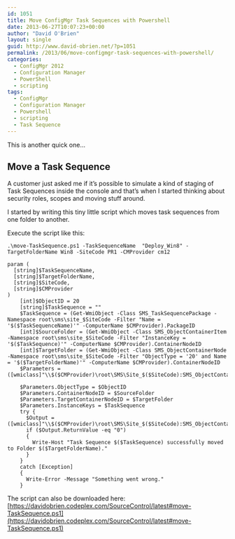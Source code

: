 ```yaml
---
id: 1051
title: Move ConfigMgr Task Sequences with Powershell
date: 2013-06-27T10:07:23+00:00
author: "David O'Brien"
layout: single
guid: http://www.david-obrien.net/?p=1051
permalink: /2013/06/move-configmgr-task-sequences-with-powershell/
categories:
  - ConfigMgr 2012
  - Configuration Manager
  - PowerShell
  - scripting
tags:
  - ConfigMgr
  - Configuration Manager
  - Powershell
  - scripting
  - Task Sequence
---
```

This is another quick one…

## Move a Task Sequence

A customer just asked me if it’s possible to simulate a kind of staging of Task Sequences inside the console and that’s when I started thinking about security roles, scopes and moving stuff around.

I started by writing this tiny little script which moves task sequences from one folder to another.

Execute the script like this:

```
.\move-TaskSequence.ps1 -TaskSequenceName  "Deploy_Win8" -TargetFolderName Win8 -SiteCode PR1 -CMProvider cm12
```

```
param (
  [string]$TaskSequenceName,
  [string]$TargetFolderName,
  [string]$SiteCode,
  [string]$CMProvider
)
    [int]$ObjectID = 20
    [string]$TaskSequence = ""
    $TaskSequence = (Get-WmiObject -Class SMS_TaskSequencePackage -Namespace root\sms\site_$SiteCode -Filter "Name = '$($TaskSequenceName)'" -ComputerName $CMProvider).PackageID
    [int]$SourceFolder = (Get-WmiObject -Class SMS_ObjectContainerItem -Namespace root\sms\site_$SiteCode -Filter "InstanceKey = '$($TaskSequence)'" -ComputerName $CMProvider).ContainerNodeID
    [int]$TargetFolder = (Get-WmiObject -Class SMS_ObjectContainerNode -Namespace root\sms\site_$SiteCode -Filter "ObjectType = '20' and Name = '$($TargetFolderName)'" -ComputerName $CMProvider).ContainerNodeID
    $Parameters = ([wmiclass]"\\$($CMProvider)\root\SMS\Site_$($SiteCode):SMS_ObjectContainerItem").psbase.GetMethodParameters("MoveMembers")

    $Parameters.ObjectType = $ObjectID
    $Parameters.ContainerNodeID = $SourceFolder
    $Parameters.TargetContainerNodeID = $TargetFolder
    $Parameters.InstanceKeys = $TaskSequence
    try {
      $Output = ([wmiclass]"\\$($CMProvider)\root\SMS\Site_$($SiteCode):SMS_ObjectContainerItem").psbase.InvokeMethod("MoveMembers",$Parameters,$null)
      if ($Output.ReturnValue -eq "0")
      {
        Write-Host "Task Sequence $($TaskSequence) successfully moved to Folder $($TargetFolderName)."
      }
    }
    catch [Exception]
    {
      Write-Error -Message "Something went wrong."
    }
```

The script can also be downloaded here: [https://davidobrien.codeplex.com/SourceControl/latest#move-TaskSequence.ps1](https://davidobrien.codeplex.com/SourceControl/latest#move-TaskSequence.ps1)
